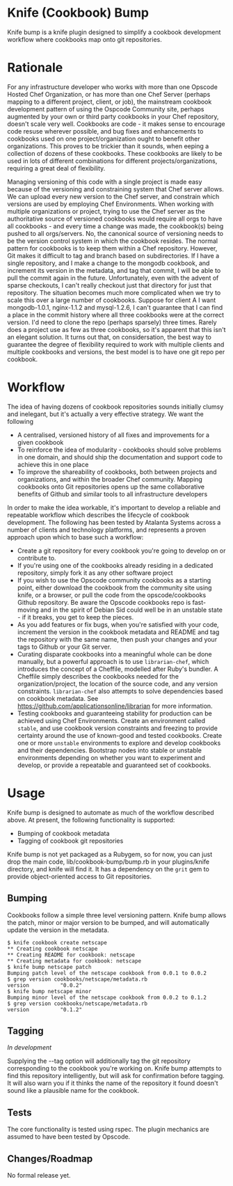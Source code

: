 Knife (Cookbook) Bump
=====================

Knife bump is a knife plugin designed to simplify a cookbook development workflow where cookbooks map onto git repositories.

Rationale
=========

For any infrastructure developer who works with more than one Opscode Hosted Chef Organization, or has more than one Chef Server (perhaps mapping to a different project, client, or job), the mainstream cookbook development pattern of using the Ospcode Community site, perhaps augmented by your own or third party cookbooks in your Chef repository, doesn't scale very well.  Cookbooks are code - it makes sense to encourage code resuse wherever possible, and bug fixes and enhancements to cookbooks used on one project/organization ought to benefit other organizations.  This proves to be trickier than it sounds, when eeping a collection of dozens of these cookbooks.  These cookbooks are likely to be used in lots of different combinations for different projects/organizations,  requiring a great deal of flexibility.

Managing versioning of this code with a single project is made easy because of the versioning and constraining system that Chef server allows.  We can upload every new version to the Chef server, and constrain which versions are used by employing Chef Environments.  When working with multiple organizations or project, trying to use the Chef server as the authoritative source of versioned cookbooks would require all orgs to have all cookbooks - and every time a change was made, the cookbook(s) being pushed to all orgs/servers.  No, the canonical source of versioning needs to be the version control system in which the cookbook resides.  The normal pattern for cookbooks is to keep them within a Chef repository.  However, Git makes it difficult to tag and branch based on subdirectories.  If I have a single repository, and I make a change to the mongodb cookbook, and increment its version in the metadata, and tag that commit, I will be able to pull the commit again in the future.  Unfortunately, even with the advent of sparse checkouts, I can't really checkout just that directory for just that repository.  The situation becomes much more complicated when we try to scale this over a large number of cookbooks.  Suppose for client A I want mongodb-1.0.1, nginx-1.1.2 and mysql-1.2.6, I can't guarantee that I can find a place in the commit history where all three cookbooks were at the correct version.  I'd need to clone the repo (perhaps sparsely) three times.  Rarely does a project use as few as three cookbooks, so it's apparent that this isn't an elegant solution.  It turns out that, on considersation, the best way to guarantee the degree of flexibility required to work with multiple clients and multiple cookbooks and versions, the best model is to have one git repo per cookbook.

Workflow
========

The idea of having dozens of cookbook repositories sounds initially clumsy and inelegant, but it's actually a very effective strategy.  We want the following

* A centralised, versioned history of all fixes and improvements for a given cookbook
* To reinforce the idea of modularity - cookbooks should solve problems in one domain, and should ship the documentation and support code to achieve this in one place
* To improve the shareability of cookbooks, both between projects and organizations, and within the broader Chef community.  Mapping cookbooks onto Git repositories opens up the same collaborative benefits of Github and similar tools to all infrastructure developers

In order to make the idea workable, it's important to develop a reliable and repeatable workflow which describes the lifecycle of cookbook development.  The following has been tested by Atalanta Systems across a number of clients and technology platforms, and represents a proven approach upon which to base such a workflow:

* Create a git repository for every cookbook you're going to develop on or contribute to.
* If you're using one of the cookbooks already residing in a dedicated repository, simply fork it as any other software project
* If you wish to use the Opscode community cookbooks as a starting point, either download the cookbook from the community site using knife, or a browser, or pull the code from the opscode/cookbooks Github repository.  Be aware the Opscode cookbooks repo is fast-moving and in the spirit of Debian Sid could well be in an unstable state - if it breaks, you get to keep the pieces.
* As you add features or fix bugs, when you're satisfied with your code, increment the version in the cookbook metadata and README and tag the repository with the same name, then push your changes and your tags to Github or your Git server.
* Curating disparate cookbooks into a meaningful whole can be done manually, but a powerful approach is to use `librarian-chef`, which introduces the concept of a Cheffile, modelled after Ruby's bundler.  A Cheffile simply describes the cookbooks needed for the organization/project, the location of the source code, and any version constraints.  `librarian-chef` also attempts to solve dependencies based on cookbook metadata.  See https://github.com/applicationsonline/librarian for more information.
* Testing cookbooks and guaranteeing stability for production can be achieved using Chef Environments.  Create an environment called `stable`, and use cookbook version constraints and freezing to provide certainty around the use of known-good and tested cookbooks.  Create one or more `unstable` environments to explore and develop cookbooks and their dependencies.  Bootstrap nodes into stable or unstable environments depending on whether you want to experiment and develop, or provide a repeatable and guaranteed set of cookbooks.

Usage
=====

Knife bump is designed to automate as much of the workflow described above.  At present, the following functionality is supported:

* Bumping of cookbook metadata
* Tagging of cookbook git repositories

Knife bump is not yet packaged as a Rubygem, so for now, you can just drop the main code, lib/cookbook-bump/bump.rb in your plugins/knife directory, and knife will find it.  It has a dependency on the `grit` gem to provide object-oriented access to Git repositories.

Bumping
-------

Cookbooks follow a simple three level versioning pattern.  Knife bump allows the patch, minor or major version to be bumped, and will automatically update the version in the metadata.

    $ knife cookbook create netscape
    ** Creating cookbook netscape
    ** Creating README for cookbook: netscape
    ** Creating metadata for cookbook: netscape
    $ knife bump netscape patch
    Bumping patch level of the netscape cookbook from 0.0.1 to 0.0.2
    $ grep version cookbooks/netscape/metadata.rb 
    version          "0.0.2"
    $ knife bump netscape minor
    Bumping minor level of the netscape cookbook from 0.0.2 to 0.1.2
    $ grep version cookbooks/netscape/metadata.rb 
    version          "0.1.2"

Tagging
-------

*In development*

Supplying the --tag option will additionally tag the git repository corresponding to the cookbook you're working on.  Knife bump attempts to find this repository intelligently, but will ask for confirmation before tagging.  It will also warn you if it thinks the name of the repository it found doesn't sound like a plausible name for the cookbook.


Tests
-----

The core functionality is tested using rspec.  The plugin mechanics are assumed to have been tested by Opscode.

Changes/Roadmap
---------------

No formal release yet.

